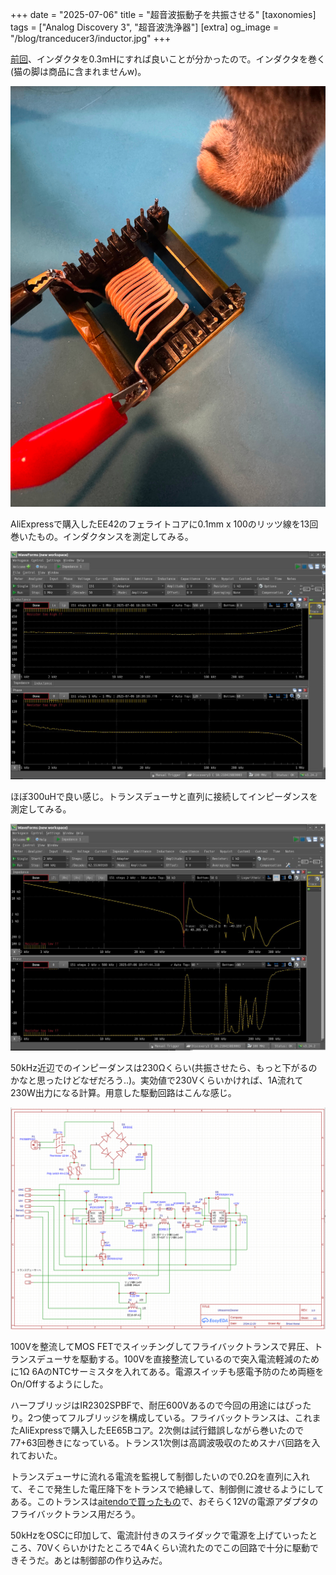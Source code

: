 +++
date = "2025-07-06"
title = "超音波振動子を共振させる"
[taxonomies]
tags = ["Analog Discovery 3", "超音波洗浄器"]
[extra]
og_image = "/blog/tranceducer3/inductor.jpg"
+++

[前回](/blog/tranceducer2)、インダクタを0.3mHにすれば良いことが分かったので。インダクタを巻く(猫の脚は商品に含まれませんw)。

![inductor](inductor.jpg)

AliExpressで購入したEE42のフェライトコアに0.1mm x 100のリッツ線を13回巻いたもの。インダクタンスを測定してみる。

<a href="inductance.jpg" target="_blank">
  <img src="inductance.jpg" width="800" alt="クリックで拡大">
</a>

ほぼ300uHで良い感じ。トランスデューサと直列に接続してインピーダンスを測定してみる。

<a href="both.jpg" target="_blank">
  <img src="both.jpg" width="800" alt="クリックで拡大">
</a>

50kHz近辺でのインピーダンスは230Ωくらい(共振させたら、もっと下がるのかなと思ったけどなぜだろう..)。実効値で230Vくらいかければ、1A流れて230W出力になる計算。用意した駆動回路はこんな感じ。

<a href="schematics.jpg" target="_blank">
  <img src="schematics.jpg" width="800" alt="クリックで拡大">
</a>

100Vを整流してMOS FETでスイッチングしてフライバックトランスで昇圧、トランスデューサを駆動する。100Vを直接整流しているので突入電流軽減のために1Ω 6AのNTCサーミスタを入れてある。電源スイッチも感電予防のため両極をOn/Offするようにした。

ハーフブリッジはIR2302SPBFで、耐圧600Vあるので今回の用途にはぴったり。2つ使ってフルブリッジを構成している。フライバックトランスは、これまたAliExpressで購入したEE65Bコア。2次側は試行錯誤しながら巻いたので77+63回巻きになっている。トランス1次側は高調波吸収のためスナバ回路を入れておいた。

トランスデューサに流れる電流を監視して制御したいので0.2Ωを直列に入れて、そこで発生した電圧降下をトランスで絶縁して、制御側に渡せるようにしてある。このトランスは[aitendoで買ったもの](https://www.aitendo.com/product/19833)で、おそらく12Vの電源アダプタのフライバックトランス用だろう。

50kHzをOSCに印加して、電流計付きのスライダックで電源を上げていったところ、70Vくらいかけたところで4Aくらい流れたのでこの回路で十分に駆動できそうだ。あとは制御部の作り込みだ。

